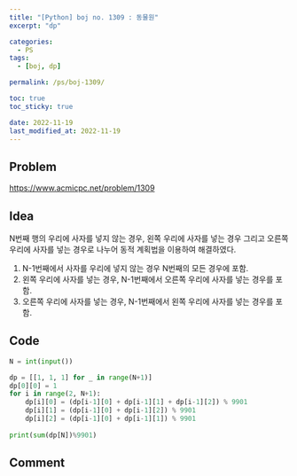 ```yaml
---
title: "[Python] boj no. 1309 : 동물원"
excerpt: "dp"

categories:
  - PS
tags:
  - [boj, dp]

permalink: /ps/boj-1309/

toc: true
toc_sticky: true

date: 2022-11-19
last_modified_at: 2022-11-19
---
```


## Problem

<https://www.acmicpc.net/problem/1309>

## Idea

N번째 행의 우리에 사자를 넣지 않는 경우, 왼쪽 우리에 사자를 넣는 경우 그리고 오른쪽 우리에 사자를 넣는 경우로 나누어 동적 계획법을 이용하여 해결하였다.

1. N-1번째에서 사자를 우리에 넣지 않는 경우 N번째의 모든 경우에 포함.
2. 왼쪽 우리에 사자를 넣는 경우, N-1번째에서 오른쪽 우리에 사자를 넣는 경우를 포함.
3. 오른쪽 우리에 사자를 넣는 경우, N-1번째에서 왼쪽 우리에 사자를 넣는 경우를 포함.

## Code

```py
N = int(input())

dp = [[1, 1, 1] for _ in range(N+1)]
dp[0][0] = 1
for i in range(2, N+1):
    dp[i][0] = (dp[i-1][0] + dp[i-1][1] + dp[i-1][2]) % 9901
    dp[i][1] = (dp[i-1][0] + dp[i-1][2]) % 9901
    dp[i][2] = (dp[i-1][0] + dp[i-1][1]) % 9901
    
print(sum(dp[N])%9901)
```

## Comment

